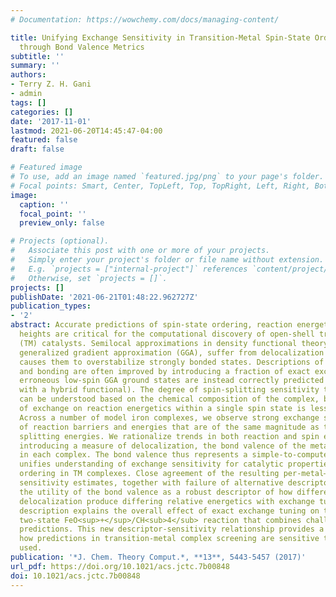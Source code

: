 ```yaml
---
# Documentation: https://wowchemy.com/docs/managing-content/

title: Unifying Exchange Sensitivity in Transition-Metal Spin-State Ordering and Catalysis
  through Bond Valence Metrics
subtitle: ''
summary: ''
authors:
- Terry Z. H. Gani
- admin
tags: []
categories: []
date: '2017-11-01'
lastmod: 2021-06-20T14:45:47-04:00
featured: false
draft: false

# Featured image
# To use, add an image named `featured.jpg/png` to your page's folder.
# Focal points: Smart, Center, TopLeft, Top, TopRight, Left, Right, BottomLeft, Bottom, BottomRight.
image:
  caption: ''
  focal_point: ''
  preview_only: false

# Projects (optional).
#   Associate this post with one or more of your projects.
#   Simply enter your project's folder or file name without extension.
#   E.g. `projects = ["internal-project"]` references `content/project/deep-learning/index.md`.
#   Otherwise, set `projects = []`.
projects: []
publishDate: '2021-06-21T01:48:22.962727Z'
publication_types:
- '2'
abstract: Accurate predictions of spin-state ordering, reaction energetics, and barrier
  heights are critical for the computational discovery of open-shell transition-metal
  (TM) catalysts. Semilocal approximations in density functional theory, such as the
  generalized gradient approximation (GGA), suffer from delocalization error that
  causes them to overstabilize strongly bonded states. Descriptions of energetics
  and bonding are often improved by introducing a fraction of exact exchange (e.g.,
  erroneous low-spin GGA ground states are instead correctly predicted as high-spin
  with a hybrid functional). The degree of spin-splitting sensitivity to exchange
  can be understood based on the chemical composition of the complex, but the effect
  of exchange on reaction energetics within a single spin state is less well-established.
  Across a number of model iron complexes, we observe strong exchange sensitivities
  of reaction barriers and energies that are of the same magnitude as those for spin
  splitting energies. We rationalize trends in both reaction and spin energetics by
  introducing a measure of delocalization, the bond valence of the metal–ligand bonds
  in each complex. The bond valence thus represents a simple-to-compute property that
  unifies understanding of exchange sensitivity for catalytic properties and spin-state
  ordering in TM complexes. Close agreement of the resulting per-metal–organic-bond
  sensitivity estimates, together with failure of alternative descriptors demonstrates
  the utility of the bond valence as a robust descriptor of how differences in metal–ligand
  delocalization produce differing relative energetics with exchange tuning. Our unified
  description explains the overall effect of exact exchange tuning on the paradigmatic
  two-state FeO<sup>+</sup>/CH<sub>4</sub> reaction that combines challenges of spin-state and reactivity
  predictions. This new descriptor-sensitivity relationship provides a path to quantifying
  how predictions in transition-metal complex screening are sensitive to the method
  used.
publication: '*J. Chem. Theory Comput.*, **13**, 5443-5457 (2017)'
url_pdf: https://doi.org/10.1021/acs.jctc.7b00848
doi: 10.1021/acs.jctc.7b00848
---
```

